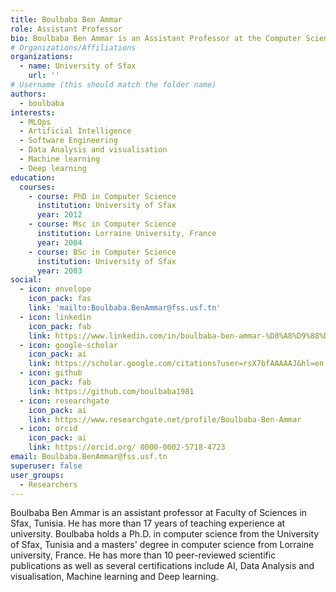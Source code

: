 ```yaml
---
title: Boulbaba Ben Ammar
role: Assistant Professor
bio: Boulbaba Ben Ammar is an Assistant Professor at the Computer Science Department, University of Sfax, Tunisia.
# Organizations/Affiliations
organizations:
  - name: University of Sfax
    url: ''
# Username (this should match the folder name)
authors:
  - boulbaba
interests:
  - MLOps
  - Artificial Intelligence
  - Software Engineering
  - Data Analysis and visualisation
  - Machine learning
  - Deep learning
education:
  courses:
    - course: PhD in Computer Science
      institution: University of Sfax
      year: 2012
    - course: Msc in Computer Science
      institution: Lorraine University, France
      year: 2004
    - course: BSc in Computer Science
      institution: University of Sfax
      year: 2003
social:
  - icon: envelope
    icon_pack: fas
    link: 'mailto:Boulbaba.BenAmmar@fss.usf.tn'
  - icon: linkedin
    icon_pack: fab
    link: https://www.linkedin.com/in/boulbaba-ben-ammar-%D8%A8%D9%88%D9%84%D8%A8%D8%A7%D8%A8%D8%A9-%D8%A8%D9%86%D8%B9%D9%85%D8%A7%D8%B1-7340a66a/
  - icon: google-scholar
    icon_pack: ai
    link: https://scholar.google.com/citations?user=rsX7bfAAAAAJ&hl=en
  - icon: github
    icon_pack: fab
    link: https://github.com/boulbaba1981
  - icon: researchgate
    icon_pack: ai
    link: https://www.researchgate.net/profile/Boulbaba-Ben-Ammar
  - icon: orcid
    icon_pack: ai
    link: https://orcid.org/ 0000-0002-5718-4723
email: Boulbaba.BenAmmar@fss.usf.tn
superuser: false
user_groups:
  - Researchers
---
```

<!--StartFragment-->

Boulbaba Ben Ammar is an assistant professor at Faculty of Sciences in Sfax, Tunisia. He has more than 17 years of teaching experience at university. Boulbaba holds a Ph.D. in computer science from the University of Sfax, Tunisia and a masters' degree in computer science from Lorraine university, France. He has more than 10 peer-reviewed scientific publications as well as several certifications include AI, Data Analysis and visualisation, Machine learning and Deep learning.

<!--EndFragment-->